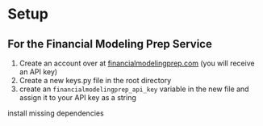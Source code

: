 # Setup

## For the Financial Modeling Prep Service
1. Create an account over at [financialmodelingprep.com](https://financialmodelingprep.com/) (you will receive an API key)
2. Create a new keys.py file in the root directory
3. create an `financialmodelingprep_api_key` variable in the new file and assign it to your API key as a string


install missing dependencies
